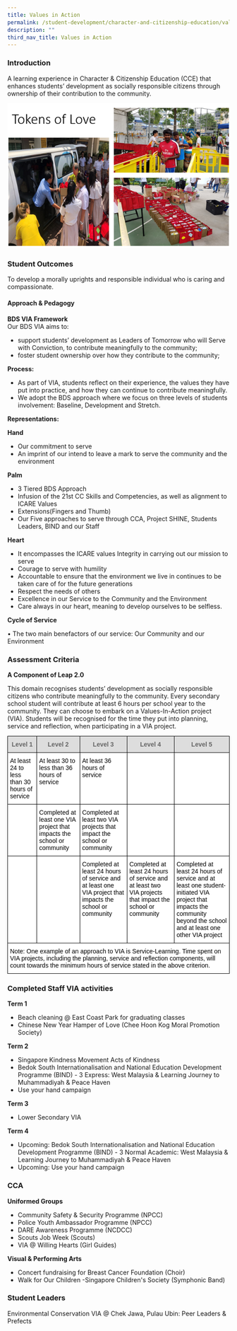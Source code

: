 ```yaml
---
title: Values in Action
permalink: /student-development/character-and-citizenship-education/values-in-action/
description: ""
third_nav_title: Values in Action
---
```

### Introduction

A learning experience in Character & Citizenship Education (CCE) that enhances students’ development as socially responsible citizens through ownership of their contribution to the community.

![Tokens of Love](/images/TokensOfLove.png)

### Student Outcomes
To develop a morally uprights and responsible individual who is caring and compassionate.

#### Approach & Pedagogy

**BDS VIA Framework** <br>
Our BDS VIA aims to: 
* support students’ development as Leaders of Tomorrow who will Serve with Conviction, to contribute meaningfully to the community;
* foster student ownership over how they contribute to the community;

**Process:**
* As part of VIA, students reflect on their experience, the values they have put into practice, and how they can continue to contribute meaningfully. 
* We adopt the BDS approach where we focus on three levels of students involvement: Baseline, Development and Stretch.

**Representations:** 

**Hand** 

* Our commitment to serve 
* An imprint of our intend to leave a mark to serve the community and the environment 

**Palm** 

* 3 Tiered BDS Approach 
* Infusion of the 21st CC Skills and Competencies, as well as alignment to ICARE Values 
* Extensions(Fingers and Thumb) 
* Our Five approaches to serve through CCA, Project SHINE, Students Leaders, BIND and our Staff 

**Heart** 

* It encompasses the ICARE values Integrity in carrying out our mission to serve 
* Courage to serve with humility 
* Accountable to ensure that the environment we live in continues to be taken care of for the future generations 
* Respect the needs of others 
* Excellence in our Service to the Community and the Environment 
* Care always in our heart, meaning to develop ourselves to be selfless. 

**Cycle of Service** 

• The two main benefactors of our service: Our Community and our Environment

### Assessment Criteria

**A Component of Leap 2.0**

This domain recognises students’ development as socially responsible citizens who contribute meaningfully to the community. Every secondary school student will contribute at least 6 hours per school year to the community. They can choose to embark on a Values-In-Action project (VIA). Students will be recognised for the time they put into planning, service and reflection, when participating in a VIA project. 

<style type="text/css">
.tg  {border-collapse:collapse;border-spacing:0;}
.tg td{border-color:black;border-style:solid;border-width:1px;font-family:Arial, sans-serif;font-size:14px;
  overflow:hidden;padding:10px 5px;word-break:normal;}
.tg th{border-color:black;border-style:solid;border-width:1px;font-family:Arial, sans-serif;font-size:14px;
  font-weight:normal;overflow:hidden;padding:10px 5px;word-break:normal;}
.tg .tg-h9gj{background-color:#FFF;color:#000000;font-weight:bold;text-align:left;vertical-align:top}
.tg .tg-feqv{background-color:#DDD;color:#666;font-weight:bold;text-align:center;vertical-align:middle}
.tg .tg-x1qm{background-color:#FFF;color:#000000;text-align:left;vertical-align:top}
.tg .tg-7jzq{background-color:#FFF;color:#C00;font-weight:bold;text-align:left;vertical-align:top}
.tg .tg-lppf{background-color:#FFF;color:#000000;font-weight:bold;text-align:left;vertical-align:middle}
</style>
<table class="tg">
<thead>
  <tr>
    <th class="tg-feqv"><span style="color:#666;background-color:#DDD">Level 1</span></th>
    <th class="tg-feqv"><span style="color:#666;background-color:#DDD">Level 2</span></th>
    <th class="tg-feqv"><span style="color:#666;background-color:#DDD">Level 3</span></th>
    <th class="tg-feqv"><span style="color:#666;background-color:#DDD">Level 4</span></th>
    <th class="tg-feqv"><span style="color:#666;background-color:#DDD">Level 5</span></th>
  </tr>
</thead>
<tbody>
  <tr>
    <td class="tg-x1qm">At least 24 to less than 30 hours of service<br></td>
    <td class="tg-x1qm">At least 30 to less than 36 hours of service<br></td>
    <td class="tg-x1qm">At least 36 hours of service</td>
    <td class="tg-7jzq"></td>
    <td class="tg-7jzq"></td>
  </tr>
  <tr>
    <td class="tg-h9gj"></td>
    <td class="tg-x1qm">Completed at least one VIA project that impacts the school or community<br></td>
    <td class="tg-x1qm">Completed at least two VIA projects that impact the school or community <br></td>
    <td class="tg-7jzq"></td>
    <td class="tg-7jzq"></td>
  </tr>
  <tr>
    <td class="tg-lppf"> </td>
    <td class="tg-lppf"> </td>
    <td class="tg-x1qm">Completed at least 24 hours of service and at least one VIA project that impacts the school or community</td>
    <td class="tg-x1qm">Completed at least 24 hours of service and at least two VIA projects that impact the school or community</td>
    <td class="tg-x1qm">Completed at least 24 hours of service and at least one student-initiated VIA project that impacts the community beyond the school and at least one other VIA project</td>
  </tr>
  <tr>
    <td class="tg-x1qm" colspan="5">Note: One example of an approach to VIA is Service-Learning. Time spent on VIA projects, including the planning, service and reflection components, will count towards the minimum hours of service stated in the above criterion.</td>
  </tr>
</tbody>
</table>

### Completed Staff VIA activities 

**Term 1**

* Beach cleaning @ East Coast Park for graduating classes
* Chinese New Year Hamper of Love (Chee Hoon Kog Moral Promotion Society)

**Term 2**

* Singapore Kindness Movement Acts of Kindness
* Bedok South Internationalisation and National Education Development Programme (BIND) - 3 Express: West Malaysia & Learning Journey to Muhammadiyah & Peace Haven
* Use your hand campaign

**Term 3**

* Lower Secondary VIA

**Term 4**

* Upcoming: Bedok South Internationalisation and National Education Development Programme (BIND) - 3 Normal Academic: West Malaysia & Learning Journey to Muhammadiyah & Peace Haven
* Upcoming: Use your hand campaign

### CCA

**Uniformed Groups**

* Community Safety & Security Programme (NPCC)
* Police Youth Ambassador Programme (NPCC)
* DARE Awareness Programme (NCDCC)
* Scouts Job Week (Scouts)
* VIA @ Willing Hearts (Girl Guides)

**Visual & Performing Arts**

* Concert fundraising for Breast Cancer Foundation (Choir)
* Walk for Our Children -Singapore Children's Society (Symphonic Band)

### Student Leaders

Environmental Conservation VIA @ Chek Jawa, Pulau Ubin: Peer Leaders & Prefects